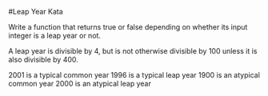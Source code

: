 #Leap Year Kata

Write a function that returns true or false depending on whether its input integer is a leap year or not.
 
A leap year is divisible by 4, but is not otherwise divisible by 100 unless it is also divisible by 400.
 
2001 is a typical common year
1996 is a typical leap year
1900 is an atypical common year 
2000 is an atypical leap year